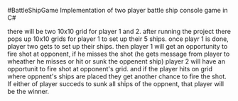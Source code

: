 #BattleShipGame
Implementation of two player battle ship console game in C#

there will be two 10x10 grid for player 1 and 2.
after running the project there pops up 10x10 grids for player 1 to set up their 5 ships. once playr 1 is done, player two gets to set up their ships. 
then player 1 will get an opportunity to fire shot at opponent, if he misses the shot (he gets message from player to wheather he misses or hit or sunk the oppenent ship) player 2 will have an opportunit to fire shot at opponent's grid. and if the player hits on grid where oppnent's ships are placed they get another chance to fire the shot. If either of player succeds to sunk all ships of the oppnent, that player will be the winner. 

